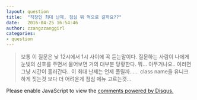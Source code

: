```yaml
---
layout: question
title:  "직장인 최대 난제, 점심 뭐 먹으로 갈까요??"
date:   2016-04-25 16:54:46
author: zzangzzanggirl
categories:
- question
---
```

>보통 이 질문은 낮 12시에서 1시 사이에 꼭 듣는말이다.
 질문하는 사람이 나에게 눈빛의 신호를 주면서 물어보면
 거의 대부분 당황한다. 뭐... 아무거나요.. 이러면 그냥
 시간이 흘러간다.. 이 최대 난제는 언제 풀릴까......
 class name을 유니크하게 짓는것 보다 더 어려운게
 점심 메뉴 고르는것...

 <div id="disqus_thread"></div>
 <script>

 /**
  *  RECOMMENDED CONFIGURATION VARIABLES: EDIT AND UNCOMMENT THE SECTION BELOW TO INSERT DYNAMIC VALUES FROM YOUR PLATFORM OR CMS.
  *  LEARN WHY DEFINING THESE VARIABLES IS IMPORTANT: https://disqus.com/admin/universalcode/#configuration-variables */
 /*
 var disqus_config = function () {
     this.page.url = PAGE_URL;  // Replace PAGE_URL with your page's canonical URL variable
     this.page.identifier = PAGE_IDENTIFIER; // Replace PAGE_IDENTIFIER with your page's unique identifier variable
 };
 */
 (function() { // DON'T EDIT BELOW THIS LINE
     var d = document, s = d.createElement('script');
     s.src = '//http-kimmyungjoong-github-io.disqus.com/embed.js';
     s.setAttribute('data-timestamp', +new Date());
     (d.head || d.body).appendChild(s);
 })();
 </script>
 <noscript>Please enable JavaScript to view the <a href="https://disqus.com/?ref_noscript">comments powered by Disqus.</a></noscript>
